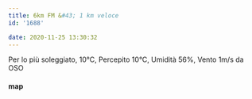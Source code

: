 ```yaml
---
title: 6km FM &#43; 1 km veloce
id: '1688'

date: 2020-11-25 13:30:32
---
```


Per lo più soleggiato, 10°C, Percepito 10°C, Umidità 56%, Vento 1m/s da OSO

<!-- ![image](/images/2021/08/20201125-activity-map_hu8480fbbb6a123be402a60bce3b5c369d_93484_700x0_resize_box_3.png) -->

#### map
